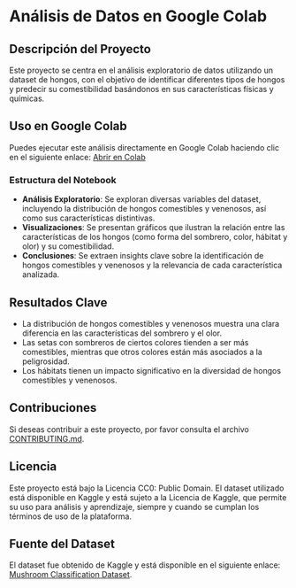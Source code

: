 # Análisis de Datos en Google Colab

## Descripción del Proyecto
Este proyecto se centra en el análisis exploratorio de datos utilizando un dataset de hongos, con el objetivo de identificar diferentes tipos de hongos y predecir su comestibilidad basándonos en sus características físicas y químicas.

## Uso en Google Colab
Puedes ejecutar este análisis directamente en Google Colab haciendo clic en el siguiente enlace:
[Abrir en Colab](https://colab.research.google.com/)

### Estructura del Notebook
- **Análisis Exploratorio**: Se exploran diversas variables del dataset, incluyendo la distribución de hongos comestibles y venenosos, así como sus características distintivas.
- **Visualizaciones**: Se presentan gráficos que ilustran la relación entre las características de los hongos (como forma del sombrero, color, hábitat y olor) y su comestibilidad.
- **Conclusiones**: Se extraen insights clave sobre la identificación de hongos comestibles y venenosos y la relevancia de cada característica analizada.

## Resultados Clave
- La distribución de hongos comestibles y venenosos muestra una clara diferencia en las características del sombrero y el olor.
- Las setas con sombreros de ciertos colores tienden a ser más comestibles, mientras que otros colores están más asociados a la peligrosidad.
- Los hábitats tienen un impacto significativo en la diversidad de hongos comestibles y venenosos.

## Contribuciones
Si deseas contribuir a este proyecto, por favor consulta el archivo [CONTRIBUTING.md](CONTRIBUTING.md).

## Licencia
Este proyecto está bajo la Licencia CC0: Public Domain. El dataset utilizado está disponible en Kaggle y está sujeto a la Licencia de Kaggle, que permite su uso para análisis y aprendizaje, siempre y cuando se cumplan los términos de uso de la plataforma.

## Fuente del Dataset
El dataset fue obtenido de Kaggle y está disponible en el siguiente enlace: [Mushroom Classification Dataset](https://www.kaggle.com/datasets/uciml/mushroom-classification).
